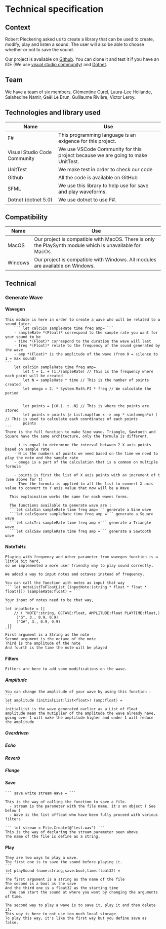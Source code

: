 # Technical specification


## Context 
Robert Pieckering asked us to create a library that can be used to create, modify, play and listen a sound. The user will also be able to choose whether or not to save the sound.

Our project is available on [Github](https://github.com/Clementine951/ALGOSUP_2022_Project_3_D). You can clone it and test it if you have an IDE (We use [visual studio community](https://visualstudio.microsoft.com/fr/vs/community/)) and [Dotnet](https://dotnet.microsoft.com/en-us/download).


## Team
We have a team of six members, Clémentine Curel, Laura-Lee Hollande, Salahedine Namir, Gaël Le Brun, Guillaume Rivière, Victor Leroy.


## Technologies and library used
| Name | Use|
|-|-|
|F#|This programming language is an exigence for this project. |
|Visual Studio Code Community|We use VSCode Community for this project because we are going to make UnitTest.|
|UnitTest|We make test in order to check our code|
|Github|All the code is available on GitHub|
|SFML|We use this library to help use for save and play waveforms. |
|Dotnet (dotnet 5.0)| We use dotnet to use F#.|


## Compatibility
| Name | Use|
|-|-|
|MacOS|Our project is compatible with MacOS. There is only the PlaySynth module which is unavailable for MacOs.|
|Windows| Our project is compatible with Windows. All modules are available on Windows.|



## Technical

### Generate Wave

  #### Wavegen
    This module is here in order to create a wave who will be related to a sound later.
        ``` let calcSin sampleRate time freq amp= ``` 
        - sampleRate *(Float)* correspond to the sample rate you want for your sound to be
        - time *(Float)* correspond to the duration the wave will last
        - freq *(Float)* relate to the frequency of the sound generated by the wave
        - amp *(Float)* is the amplitude of the wave (from 0 = silence to 1 = max sound)
    ```
        let calcSin sampleRate time freq amp=
            let t = 1. + (1./sampleRate) // This is the frequency where each point will be created
            let N = sampleRate * time // This is the number of points created
            let omega = 2. * System.Math.PI * freq // We calculate the period


            let points = [(0.)..t..N] // This is where the points are stored
            let points = points |> List.map(fun x -> amp * sin(omega*x) ) // This is used to calculate each coordinates of each points
            points
    ```
    There is the full function to make Sine wave. Triangle, Sawtooth and Square have the same architecture, only the formula is different.

        - t is equal to determine the interval betwwen 2 X axis points based on sample rate
        - N is the numbers of points we need based on the time we need to play the note and the sample rate
        - omega is a part of the calculation that is a common on multiple formula

        - points is first the list of X axis points with an increment of t (See above for t)
        - Then the formula is applied to all the list to convert X axis value to convert to Y axis value that now will be a Wave

      This explaination works the same for each waves forms.

      The functions available to generate wave are :
      ```let calcSin sampleRate time freq amp=``` generate a Sine wave
      ```let calcSquare sampleRate time freq amp =``` generate a Square wave
      ```let calcTri sampleRate time freq amp =``` generate a Triangle wave
      ```let calcSaw sampleRate time freq amp =``` generate a Sawtooth wave


  #### NoteToHz

    Playing with frequency and other parameter from wavegen function is a little bit hard,
    so we implemented a more user friendly way to play sound correctly.

    We added a way to input notes and octaves instead of frequency. 

    You can call the function with notes as input that way
    ``` let noteListToFloatList (inputNote:(string * float * float * float)[]) (sampleRate:float) = ```

    Your input of notes need to be that way, 
    ```
    let inputNote = [|
        // ( "NOTE":string, OCTAVE:float, AMPLITUDE:float PLAYTIME:float,)
         ("G", 3., 0.9, 0.9)
         ("G#", 3., 0.9, 0.9)
     |]
    ```
    First argument is a String as the note
    Second argument is the octave of the note
    Third is the amplitude of the note
    And fourth is the time the note will be played


  #### Filters

    Filters are here to add some modifications on the wave.

  ##### Amplitude

    You can change the amplitude of your wave by using this function :
    ```
    let amplitude (initialList:list<float>) (amp:float) =
    ```
    initialList is the wave generated earlier as a List of float
    amplitude mean the mutiplier of the amplitude the wave already have, going over 1 will make the amplitude higher and under 1 will reduce the amplitude


  ##### Overdriven
  ##### Echo
  ##### Reverb
  ##### Flange



  #### Save

    ``` save.write stream Wave = ```

    This is the way of calling the function to save a file.
      - stream is the parameter with the file name, it's an object ( See below )
      - Wave is the list offloat who have been fully proceed with various filters

    ``` let stream = File.Create(@"test.wav") ```
    This is the way of declaring the stream parameter seen above. 
    The name of the file is define as a string.


  #### Play

    They are two ways to play a wave. 
    The first one is to save the sound before playing it.
    ```
    let playSound (name:string,save:bool,time:float32) =
    ```
    The first argument is a string as the name of the file
    The second is a bool as the save
    And the third one is a float32 as the starting time
      You can start the sound at where you want by changing the arguments of time.

    The second way to play a wave is to save it, play it and then delete it.
    This way is here to not use too much local storage.
    To play this way, it's like the first way but you define save as false.


